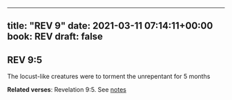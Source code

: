 
---
title: "REV 9"
date: 2021-03-11 07:14:11+00:00
book: REV
draft: false
---

## REV 9:5

The locust-like creatures were to torment the unrepentant for 5 months

**Related verses**: Revelation 9:5. See [notes](https://my.bible.com/notes/3647290020203324393)

